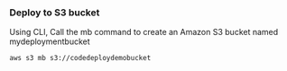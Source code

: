 ### Deploy to S3 bucket
Using CLI, Call the mb command to create an Amazon S3 bucket named mydeploymentbucket 
```
aws s3 mb s3://codedeploydemobucket
```

